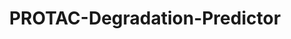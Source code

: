 ---
title: PROTAC-Degradation-Predictor
emoji: 🧬
colorFrom: pink
colorTo: green
sdk: gradio
sdk_version: 4.37.2
app_file: scripts/protac_degradation_predictor_app.py
pinned: false
license: mit
---